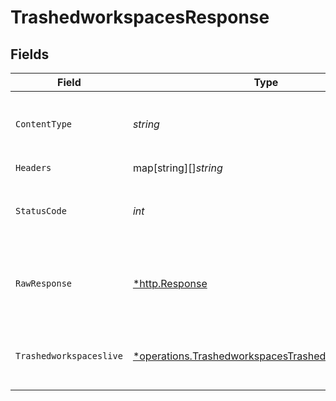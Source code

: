 # TrashedworkspacesResponse


## Fields

| Field                                                                                                                                                                                                                                                   | Type                                                                                                                                                                                                                                                    | Required                                                                                                                                                                                                                                                | Description                                                                                                                                                                                                                                             | Example                                                                                                                                                                                                                                                 |
| ------------------------------------------------------------------------------------------------------------------------------------------------------------------------------------------------------------------------------------------------------- | ------------------------------------------------------------------------------------------------------------------------------------------------------------------------------------------------------------------------------------------------------- | ------------------------------------------------------------------------------------------------------------------------------------------------------------------------------------------------------------------------------------------------------- | ------------------------------------------------------------------------------------------------------------------------------------------------------------------------------------------------------------------------------------------------------- | ------------------------------------------------------------------------------------------------------------------------------------------------------------------------------------------------------------------------------------------------------- |
| `ContentType`                                                                                                                                                                                                                                           | *string*                                                                                                                                                                                                                                                | :heavy_check_mark:                                                                                                                                                                                                                                      | HTTP response content type for this operation                                                                                                                                                                                                           |                                                                                                                                                                                                                                                         |
| `Headers`                                                                                                                                                                                                                                               | map[string][]*string*                                                                                                                                                                                                                                   | :heavy_check_mark:                                                                                                                                                                                                                                      | N/A                                                                                                                                                                                                                                                     |                                                                                                                                                                                                                                                         |
| `StatusCode`                                                                                                                                                                                                                                            | *int*                                                                                                                                                                                                                                                   | :heavy_check_mark:                                                                                                                                                                                                                                      | HTTP response status code for this operation                                                                                                                                                                                                            |                                                                                                                                                                                                                                                         |
| `RawResponse`                                                                                                                                                                                                                                           | [*http.Response](https://pkg.go.dev/net/http#Response)                                                                                                                                                                                                  | :heavy_check_mark:                                                                                                                                                                                                                                      | Raw HTTP response; suitable for custom response parsing                                                                                                                                                                                                 |                                                                                                                                                                                                                                                         |
| `Trashedworkspaceslive`                                                                                                                                                                                                                                 | [*operations.TrashedworkspacesTrashedworkspaceslive](../../../pkg/models/operations/trashedworkspacestrashedworkspaceslive.md)                                                                                                                          | :heavy_minus_sign:                                                                                                                                                                                                                                      | OK                                                                                                                                                                                                                                                      | {"status":"success","message":"Data Fatched Successfully","data":[{"id":39,"user_id":40,"name":"soban2","default":0,"created_at":"2023-09-22T14:27:03.000000Z","updated_at":"2023-09-22T14:28:21.000000Z","deleted_at":"2023-09-22T14:28:21.000000Z"}]} |